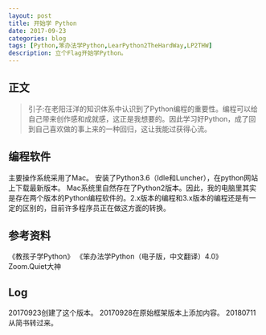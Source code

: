 ```yaml
---
layout: post
title: 开始学 Python
date: 2017-09-23
categories: blog
tags: [Python,笨办法学Python,LearPython2TheHardWay,LP2THW]
description: 立个Flag开始学Python。
---
```


## 正文

>引子:在老阳汪洋的知识体系中认识到了Python编程的重要性。编程可以给自己带来创作感和成就感，这正是我想要的。因此学习好Python，成了回到自己喜欢做的事上来的一种回归，这让我能过获得心流。

## 编程软件

主要操作系统采用了Mac。
安装了Python3.6（Idle和Luncher），在python网站上下载最新版本。
Mac系统里自然存在了Python2版本。因此，我的电脑里其实是存在两个版本的Python编程软件的。2.x版本的编程和3.x版本的编程还是有一定的区别的，目前许多程序员正在做这方面的转换。


## 参考资料
《教孩子学Python》
《笨办法学Python（电子版，中文翻译）4.0》
Zoom.Quiet大神


## Log
20170923创建了这个版本。
20170928在原始框架版本上添加内容。
20180711从简书转过来。
